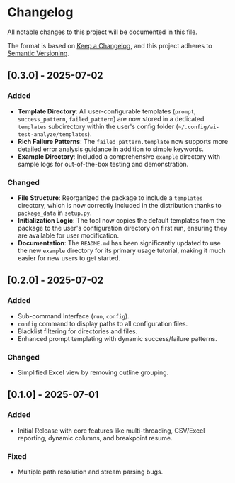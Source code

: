 # Changelog

All notable changes to this project will be documented in this file.

The format is based on [Keep a Changelog](https://keepachangelog.com/en/1.0.0/),
and this project adheres to [Semantic Versioning](https://semver.org/spec/v2.0.0.html).

## [0.3.0] - 2025-07-02

### Added
- **Template Directory**: All user-configurable templates (`prompt`, `success_pattern`, `failed_pattern`) are now stored in a dedicated `templates` subdirectory within the user's config folder (`~/.config/ai-test-analyze/templates`).
- **Rich Failure Patterns**: The `failed_pattern.template` now supports more detailed error analysis guidance in addition to simple keywords.
- **Example Directory**: Included a comprehensive `example` directory with sample logs for out-of-the-box testing and demonstration.

### Changed
- **File Structure**: Reorganized the package to include a `templates` directory, which is now correctly included in the distribution thanks to `package_data` in `setup.py`.
- **Initialization Logic**: The tool now copies the default templates from the package to the user's configuration directory on first run, ensuring they are available for user modification.
- **Documentation**: The `README.md` has been significantly updated to use the new `example` directory for its primary usage tutorial, making it much easier for new users to get started.

## [0.2.0] - 2025-07-02

### Added
- Sub-command Interface (`run`, `config`).
- `config` command to display paths to all configuration files.
- Blacklist filtering for directories and files.
- Enhanced prompt templating with dynamic success/failure patterns.

### Changed
- Simplified Excel view by removing outline grouping.

## [0.1.0] - 2025-07-01

### Added
- Initial Release with core features like multi-threading, CSV/Excel reporting, dynamic columns, and breakpoint resume.

### Fixed
- Multiple path resolution and stream parsing bugs.
